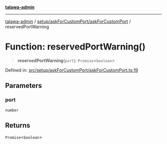 [**talawa-admin**](../../../../README.md)

***

[talawa-admin](../../../../modules.md) / [setup/askForCustomPort/askForCustomPort](../README.md) / reservedPortWarning

# Function: reservedPortWarning()

> **reservedPortWarning**(`port`): `Promise`\<`boolean`\>

Defined in: [src/setup/askForCustomPort/askForCustomPort.ts:19](https://github.com/bint-Eve/talawa-admin/blob/16ddeb98e6868a55bca282e700a8f4212d222c01/src/setup/askForCustomPort/askForCustomPort.ts#L19)

## Parameters

### port

`number`

## Returns

`Promise`\<`boolean`\>
